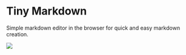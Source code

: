 # Tiny Markdown

Simple markdown editor in the browser for quick and easy markdown creation.

![](https://tiny-markdown.vercel.app/cover.jpg)
